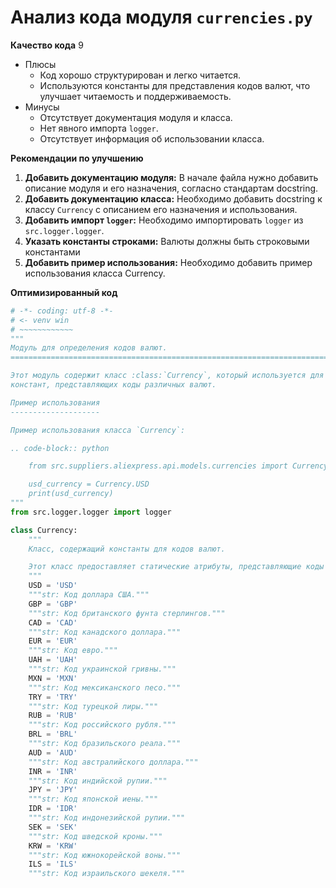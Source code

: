 # Анализ кода модуля `currencies.py`

**Качество кода**
9
 -  Плюсы
    -  Код хорошо структурирован и легко читается.
    -  Используются константы для представления кодов валют, что улучшает читаемость и поддерживаемость.
 -  Минусы
    - Отсутствует документация модуля и класса.
    - Нет явного импорта `logger`.
    - Отсутствует информация об использовании класса.

**Рекомендации по улучшению**

1.  **Добавить документацию модуля:** В начале файла нужно добавить описание модуля и его назначения, согласно стандартам docstring.
2.  **Добавить документацию класса:** Необходимо добавить docstring к классу `Currency` с описанием его назначения и использования.
3.  **Добавить импорт `logger`:** Необходимо импортировать `logger` из `src.logger.logger`.
4.  **Указать константы строками:** Валюты должны быть строковыми константами
5. **Добавить пример использования:** Необходимо добавить пример использования класса Currency.

**Оптимизированный код**

```python
# -*- coding: utf-8 -*-
# <- venv win
# ~~~~~~~~~~~~
"""
Модуль для определения кодов валют.
=========================================================================================

Этот модуль содержит класс :class:`Currency`, который используется для определения
констант, представляющих коды различных валют.

Пример использования
--------------------

Пример использования класса `Currency`:

.. code-block:: python

    from src.suppliers.aliexpress.api.models.currencies import Currency

    usd_currency = Currency.USD
    print(usd_currency)
"""
from src.logger.logger import logger

class Currency:
    """
    Класс, содержащий константы для кодов валют.

    Этот класс предоставляет статические атрибуты, представляющие коды различных валют.
    """
    USD = 'USD'
    """str: Код доллара США."""
    GBP = 'GBP'
    """str: Код британского фунта стерлингов."""
    CAD = 'CAD'
    """str: Код канадского доллара."""
    EUR = 'EUR'
    """str: Код евро."""
    UAH = 'UAH'
    """str: Код украинской гривны."""
    MXN = 'MXN'
    """str: Код мексиканского песо."""
    TRY = 'TRY'
    """str: Код турецкой лиры."""
    RUB = 'RUB'
    """str: Код российского рубля."""
    BRL = 'BRL'
    """str: Код бразильского реала."""
    AUD = 'AUD'
    """str: Код австралийского доллара."""
    INR = 'INR'
    """str: Код индийской рупии."""
    JPY = 'JPY'
    """str: Код японской иены."""
    IDR = 'IDR'
    """str: Код индонезийской рупии."""
    SEK = 'SEK'
    """str: Код шведской кроны."""
    KRW = 'KRW'
    """str: Код южнокорейской воны."""
    ILS = 'ILS'
    """str: Код израильского шекеля."""

```
